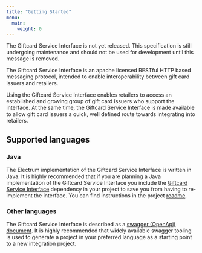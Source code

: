 ```yaml
---
title: "Getting Started"
menu:
  main:
    weight: 0
---
```


The Giftcard Service Interface is not yet released. This specification is still undergoing maintenance and should not be used for development until this message is removed.

The Giftcard Service Interface is an apache licensed RESTful HTTP based messaging protocol, intended to enable interoperability between gift card issuers and retailers.

Using the Giftcard Service Interface enables retailers to access an established and growing group of gift card issuers who support the interface. At the same time, the Giftcard Service Interface is made available to allow gift card issuers a quick, well defined route towards integrating into retailers.

## Supported languages

### Java

The Electrum implementation of the Giftcard Service Interface is written in Java. It is highly recommended that if you are planning a Java implementation of the Giftcard Service Interface you include the [Giftcard Service Interface](https://github.com/electrumpayments/giftcard-service-interface) dependency in your project to save you from having to re-implement the interface. You can find instructions in the project [readme](https://github.com/electrumpayments/giftcard-service-interface).

### Other languages

The Giftcard Service Interface is described as a [swagger (OpenApi) document](/specification/swagger). It is highly recommended that widely available swagger tooling is used to generate a project in your preferred language as a starting point to a new integration project.

